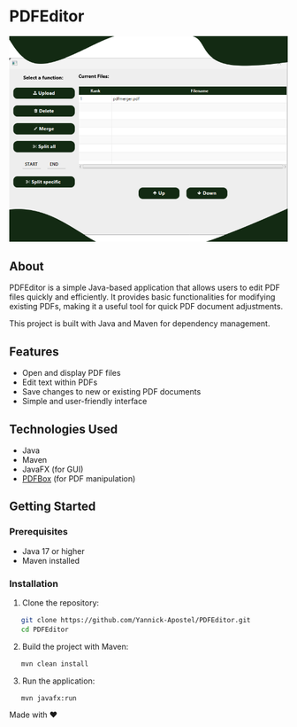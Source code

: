 # PDFEditor

![Main Screenshot](main.png)

## About

PDFEditor is a simple Java-based application that allows users to edit PDF files quickly and efficiently. It provides basic functionalities for modifying existing PDFs, making it a useful tool for quick PDF document adjustments.

This project is built with Java and Maven for dependency management.

## Features

- Open and display PDF files
- Edit text within PDFs
- Save changes to new or existing PDF documents
- Simple and user-friendly interface

## Technologies Used

- Java
- Maven
- JavaFX (for GUI)
- [PDFBox](https://pdfbox.apache.org/) (for PDF manipulation)

## Getting Started

### Prerequisites

- Java 17 or higher
- Maven installed

### Installation

1. Clone the repository:
   
```bash
   git clone https://github.com/Yannick-Apostel/PDFEditor.git
   cd PDFEditor
```
2. Build the project with Maven:     
```bash
   mvn clean install
```

3. Run the application:     
```bash
   mvn javafx:run
```

Made with ❤️
